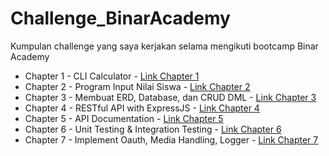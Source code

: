 # Challenge_BinarAcademy

Kumpulan challenge yang saya kerjakan selama mengikuti bootcamp Binar Academy

- Chapter 1 - CLI Calculator - [Link Chapter 1](https://github.com/johnsihombing42/Challenge_BinarAcademy/tree/main/Chapter1)
- Chapter 2 - Program Input Nilai Siswa - [Link Chapter 2](https://github.com/johnsihombing42/Challenge_BinarAcademy/tree/main/Chapter2)
- Chapter 3 - Membuat ERD, Database, dan CRUD DML - [Link Chapter 3](https://github.com/johnsihombing42/Challenge_BinarAcademy/tree/main/Chapter3)
- Chapter 4 - RESTful API with ExpressJS - [Link Chapter 4](https://github.com/johnsihombing42/Challenge_BinarAcademy/tree/main/Chapter4)
- Chapter 5 - API Documentation - [Link Chapter 5](https://github.com/johnsihombing42/Challenge_BinarAcademy/tree/main/Chapter5)
- Chapter 6 - Unit Testing & Integration Testing - [Link Chapter 6](https://github.com/johnsihombing42/Challenge_BinarAcademy/tree/main/Chapter6)
- Chapter 7 - Implement Oauth, Media Handling, Logger - [Link Chapter 7](https://github.com/johnsihombing42/Challenge_BinarAcademy/tree/main/Chapter7)
